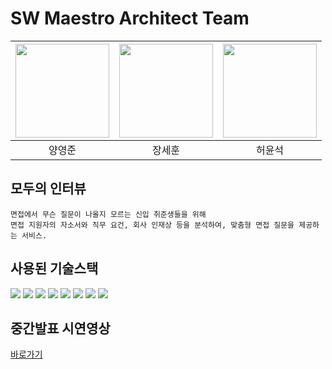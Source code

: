 # SW Maestro Architect Team

| [<img src="https://avatars.githubusercontent.com/u/45190017?v=4" width="150">](https://github.com/dasd412) | [<img src="https://avatars.githubusercontent.com/u/67100702?v=4" width="150">](https://github.com/westreed)| [<img src="https://avatars.githubusercontent.com/u/64861290?v=4" width="150">](https://github.com/ssfic3380) |
| :-----------------------------------: | :---------------------------------------: | :-------------------------------------: |
| 양영준 | 장세훈 | 허윤석 |

## 모두의 인터뷰

```
면접에서 무슨 질문이 나올지 모르는 신입 취준생들을 위해  
면접 지원자의 자소서와 직무 요건, 회사 인재상 등을 분석하여, 맞춤형 면접 질문을 제공하는 서비스.
```

## 사용된 기술스택

<div>
  <img src="https://img.shields.io/badge/JavaScript-F7DF1E?style=flat&logo=JavaScript&logoColor=white"/>
  <img src="https://img.shields.io/badge/React-61DAFB?style=flat&logo=React&logoColor=white"/>
  <img src="https://img.shields.io/badge/Python-3776AB?style=flat&logo=python&logoColor=white"> 
  <img src="https://img.shields.io/badge/Flask-000000?style=flat&logo=flask&logoColor=white">
  <img src="https://img.shields.io/badge/MongoDB-47A248?style=flat&logo=MongoDB&logoColor=white">
  <img src="https://img.shields.io/badge/Langchain-412991?style=flat&logo=OpenAI&logoColor=white">
  <img src="https://img.shields.io/badge/GitHub Actions-2088FF?style=flat&logo=GitHubActions&logoColor=white">
  <img src="https://img.shields.io/badge/Amazon AWS-232F3E?style=flat&logo=amazonaws&logoColor=white">
</div>

## 중간발표 시연영상
[바로가기](https://youtu.be/WyFFOk-YSOk)

